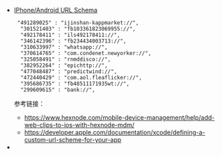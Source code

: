 * [IPhone/Android URL Schema](https://gist.github.com/genadyo/295a5e8f0d743f57137f)
  ```text
   "491289025" : "ijinshan-kappmarket://",
    "301521403" : "fb103361823069955://",
    "492178411" : "ils492178411://",
    "346142396" : "fb234434003713://",
    "310633997" : "whatsapp://",
    "370614765" : "com.condenet.newyorker://",
    "325058491" : "rnmddisco://",
    "382952264" : "epichttp://",
    "477048487" : "predictwind://",
    "472440429" : "com.aol.fleaflicker://",
    "395686735" : "fb48511171935wt://",
    "299609615" : "bank://",
  ```

  参考链接：
  * https://www.hexnode.com/mobile-device-management/help/add-web-clips-to-ios-with-hexnode-mdm/
  * https://developer.apple.com/documentation/xcode/defining-a-custom-url-scheme-for-your-app
* 
